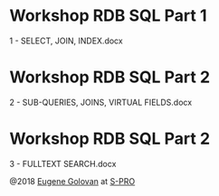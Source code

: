 # Workshop RDB SQL Part 1
1 - SELECT, JOIN, INDEX.docx

# Workshop RDB SQL Part 2
2 - SUB-QUERIES, JOINS, VIRTUAL FIELDS.docx

# Workshop RDB SQL Part 2
3 - FULLTEXT SEARCH.docx
  
@2018 [Eugene Golovan](mailto:egolovan@s-pro.io) at [S-PRO](http://s-pro.io)  
